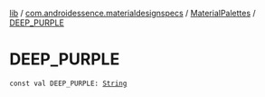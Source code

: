 [lib](../../index.md) / [com.androidessence.materialdesignspecs](../index.md) / [MaterialPalettes](index.md) / [DEEP_PURPLE](./-d-e-e-p_-p-u-r-p-l-e.md)

# DEEP_PURPLE

`const val DEEP_PURPLE: `[`String`](https://kotlinlang.org/api/latest/jvm/stdlib/kotlin/-string/index.html)